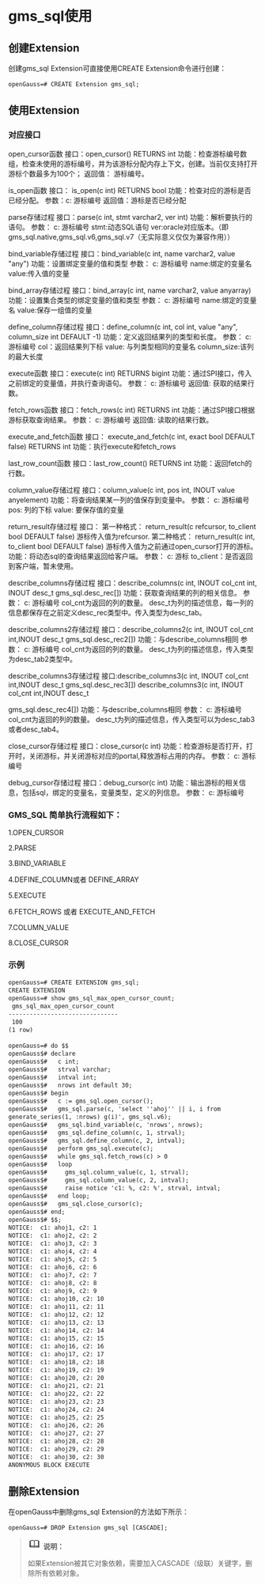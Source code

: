# gms_sql使用

## 创建Extension<a name="section21088306113"></a>

创建gms_sql Extension可直接使用CREATE Extension命令进行创建：

```
openGauss=# CREATE Extension gms_sql;
```

## 使用Extension<a name="section107391050141118"></a>

### 对应接口

open_cursor函数
接口：open_cursor() RETURNS int
功能：检查游标编号数组，检查未使用的游标编号，并为该游标分配内存上下文，创建。当前仅支持打开游标个数最多为100个；
返回值：
游标编号。

is_open函数
接口：
is_open(c int) RETURNS bool
功能：检查对应的游标是否已经分配。
参数：c: 游标编号
返回值：游标是否已经分配

parse存储过程
接口：parse(c int, stmt varchar2, ver int) 
功能：解析要执行的语句。
参数：
c: 游标编号
stmt:动态SQL语句
ver:oracle对应版本。（即gms_sql.native,gms_sql.v6,gms_sql.v7（无实际意义仅仅为兼容作用））

bind_variable存储过程
接口：bind_variable(c int, name varchar2, value "any")
功能：设置绑定变量的值和类型
参数：
c: 游标编号
name:绑定的变量名
value:传入值的变量

bind_array存储过程
接口：bind_array(c int, name varchar2, value anyarray)
功能：设置集合类型的绑定变量的值和类型
参数：
c: 游标编号
name:绑定的变量名
value:保存一组值的变量

define_column存储过程
接口：define_column(c int, col int, value "any", column_size int DEFAULT -1) 
功能：定义返回结果列的类型和长度。
参数：
c: 游标编号
col：返回结果列下标
value: 与列类型相同的变量名
column_size:该列的最大长度

execute函数
接口：execute(c int) RETURNS bigint
功能：通过SPI接口，传入之前绑定的变量值，并执行查询语句。
参数：
c: 游标编号
返回值: 获取的结果行数。

fetch_rows函数
接口：fetch_rows(c int) RETURNS int
功能：通过SPI接口根据游标获取查询结果。
参数：
c: 游标编号
返回值: 读取的结果行数。

execute_and_fetch函数
接口：
execute_and_fetch(c int, exact bool DEFAULT false) RETURNS int
功能：执行execute和fetch_rows

last_row_count函数
接口：last_row_count() RETURNS int 
功能：返回fetch的行数。

column_value存储过程
接口：column_value(c int, pos int, INOUT value anyelement)
功能：将查询结果某一列的值保存到变量中。
参数：
c: 游标编号
pos: 列的下标
value: 要保存值的变量

return_result存储过程
接口：
第一种格式：
return_result(c refcursor, to_client bool DEFAULT false)
游标传入值为refcursor.
第二种格式：
return_result(c int, to_client bool DEFAULT false)
游标传入值为之前通过open_cursor打开的游标。
功能：将动态sql的查询结果返回给客户端。
参数：
c: 游标
to_client：是否返回到客户端，暂未使用。

describe_columns存储过程
接口：describe_columns(c int, INOUT col_cnt int, INOUT desc_t
 gms_sql.desc_rec[])
功能：获取查询结果的列的相关信息。
参数：
c: 游标编号
col_cnt为返回的列的数量。
desc_t为列的描述信息，每一列的信息都保存在之前定义desc_rec类型中。传入类型为desc_tab。
 
describe_columns2存储过程
接口：describe_columns2(c int, INOUT col_cnt int,INOUT desc_t 
gms_sql.desc_rec2[])
功能：与describe_columns相同
参数：
c: 游标编号
col_cnt为返回的列的数量。
desc_t为列的描述信息，传入类型为desc_tab2类型中。

describe_columns3存储过程
接口:describe_columns3(c int, INOUT col_cnt int,INOUT desc_t 
gms_sql.desc_rec3[])
describe_columns3(c int, INOUT col_cnt int,INOUT desc_t 

gms_sql.desc_rec4[])
功能：与describe_columns相同
参数：
c: 游标编号
col_cnt为返回的列的数量。
desc_t为列的描述信息，传入类型可以为desc_tab3或者desc_tab4。

close_cursor存储过程
接口：close_cursor(c int)
功能：检查游标是否打开，打开时，关闭游标，并关闭游标对应的portal,释放游标占用的内存。
参数：
c: 游标编号

debug_cursor存储过程 
接口：debug_cursor(c int)
功能：输出游标的相关信息，包括sql，绑定的变量名，变量类型，定义的列信息。
参数：
c: 游标编号



###  GMS_SQL 简单执行流程如下：

1.OPEN_CURSOR

2.PARSE

3.BIND_VARIABLE

4.DEFINE_COLUMN或者 DEFINE_ARRAY

5.EXECUTE

6.FETCH_ROWS 或者 EXECUTE_AND_FETCH

7.COLUMN_VALUE

8.CLOSE_CURSOR


### 示例
```
openGauss=# CREATE EXTENSION gms_sql;
CREATE EXTENSION
openGauss=# show gms_sql_max_open_cursor_count;
 gms_sql_max_open_cursor_count 
-------------------------------
 100
(1 row)

openGauss=# do $$
openGauss$# declare
openGauss$#   c int;
openGauss$#   strval varchar;
openGauss$#   intval int;
openGauss$#   nrows int default 30;
openGauss$# begin
openGauss$#   c := gms_sql.open_cursor();
openGauss$#   gms_sql.parse(c, 'select ''ahoj'' || i, i from generate_series(1, :nrows) g(i)', gms_sql.v6);
openGauss$#   gms_sql.bind_variable(c, 'nrows', nrows);
openGauss$#   gms_sql.define_column(c, 1, strval);
openGauss$#   gms_sql.define_column(c, 2, intval);
openGauss$#   perform gms_sql.execute(c);
openGauss$#   while gms_sql.fetch_rows(c) > 0
openGauss$#   loop
openGauss$#     gms_sql.column_value(c, 1, strval);
openGauss$#     gms_sql.column_value(c, 2, intval);
openGauss$#     raise notice 'c1: %, c2: %', strval, intval;
openGauss$#   end loop;
openGauss$#   gms_sql.close_cursor(c);
openGauss$# end;
openGauss$# $$;
NOTICE:  c1: ahoj1, c2: 1
NOTICE:  c1: ahoj2, c2: 2
NOTICE:  c1: ahoj3, c2: 3
NOTICE:  c1: ahoj4, c2: 4
NOTICE:  c1: ahoj5, c2: 5
NOTICE:  c1: ahoj6, c2: 6
NOTICE:  c1: ahoj7, c2: 7
NOTICE:  c1: ahoj8, c2: 8
NOTICE:  c1: ahoj9, c2: 9
NOTICE:  c1: ahoj10, c2: 10
NOTICE:  c1: ahoj11, c2: 11
NOTICE:  c1: ahoj12, c2: 12
NOTICE:  c1: ahoj13, c2: 13
NOTICE:  c1: ahoj14, c2: 14
NOTICE:  c1: ahoj15, c2: 15
NOTICE:  c1: ahoj16, c2: 16
NOTICE:  c1: ahoj17, c2: 17
NOTICE:  c1: ahoj18, c2: 18
NOTICE:  c1: ahoj19, c2: 19
NOTICE:  c1: ahoj20, c2: 20
NOTICE:  c1: ahoj21, c2: 21
NOTICE:  c1: ahoj22, c2: 22
NOTICE:  c1: ahoj23, c2: 23
NOTICE:  c1: ahoj24, c2: 24
NOTICE:  c1: ahoj25, c2: 25
NOTICE:  c1: ahoj26, c2: 26
NOTICE:  c1: ahoj27, c2: 27
NOTICE:  c1: ahoj28, c2: 28
NOTICE:  c1: ahoj29, c2: 29
NOTICE:  c1: ahoj30, c2: 30
ANONYMOUS BLOCK EXECUTE

```

## 删除Extension<a name="section1587441381220"></a>

在openGauss中删除gms_sql Extension的方法如下所示：

```
openGauss=# DROP Extension gms_sql [CASCADE];
```

>![](public_sys-resources/icon-note.png) **说明：** 
>
>如果Extension被其它对象依赖，需要加入CASCADE（级联）关键字，删除所有依赖对象。
